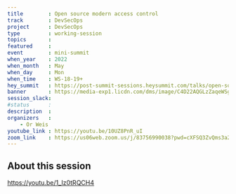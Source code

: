 ```yaml
---
title        : Open source modern access control  
track        : DevSecOps
project      : DevSecOps
type         : working-session
topics       :
featured     :
event        : mini-summit
when_year    : 2022
when_month   : May
when_day     : Mon
when_time    : WS-18-19+
hey_summit   : https://post-summit-sessions.heysummit.com/talks/open-source-modern-access-control/
banner       : https://media-exp1.licdn.com/dms/image/C4D22AQGLzZaqeWSgIA/feedshare-shrink_2048_1536/0/1650492471105?e=2147483647&v=beta&t=ykGqJkPmogk1_lWnN78ehhWDSHtTUhYQE1pcIoG90vc
session_slack:
#status      : 
description  :
organizers   :
    - Or Weis        
youtube_link : https://youtu.be/10UZ8PnR_uI
zoom_link    : https://us06web.zoom.us/j/83756990038?pwd=cXFSQ3ZvQms3a2h6SWVqUTBoQ1dVZz09
---
```


## About this session

https://youtu.be/1_Iz0tRQCH4
